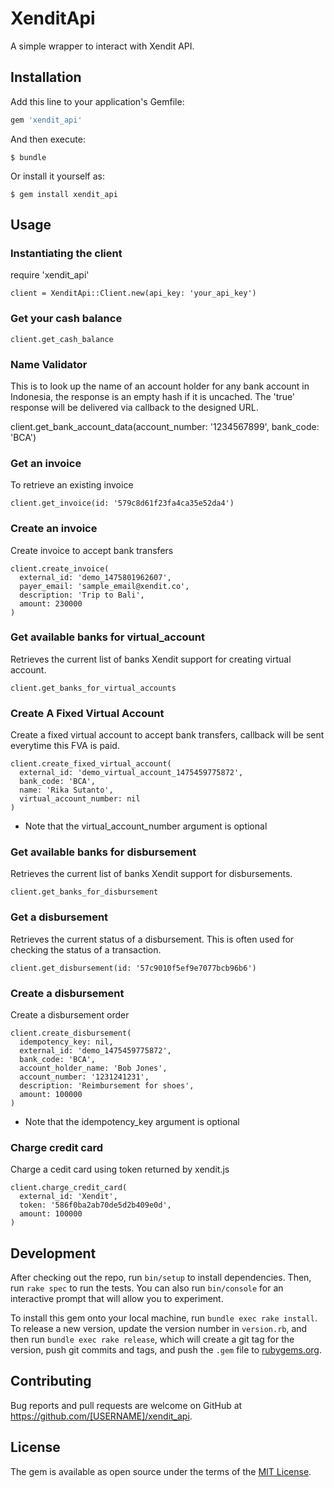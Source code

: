 # XenditApi

A simple wrapper to interact with Xendit API.

## Installation

Add this line to your application's Gemfile:

```ruby
gem 'xendit_api'
```

And then execute:

    $ bundle

Or install it yourself as:

    $ gem install xendit_api

## Usage

### Instantiating the client
  require 'xendit_api'

    client = XenditApi::Client.new(api_key: 'your_api_key')

### Get your cash balance

    client.get_cash_balance

### Name Validator
This is to look up the name of an account holder for any bank account in Indonesia, the response is an empty hash if it is uncached. The 'true' response will be delivered via callback to the designed URL.

   client.get_bank_account_data(account_number: '1234567899', bank_code: 'BCA')

### Get an invoice
To retrieve an existing invoice

    client.get_invoice(id: '579c8d61f23fa4ca35e52da4')

### Create an invoice
Create invoice to accept bank transfers

    client.create_invoice(
      external_id: 'demo_1475801962607', 
      payer_email: 'sample_email@xendit.co', 
      description: 'Trip to Bali', 
      amount: 230000
    )

### Get available banks for virtual_account
Retrieves the current list of banks Xendit support for creating virtual account.

    client.get_banks_for_virtual_accounts

### Create A Fixed Virtual Account
Create a fixed virtual account to accept bank transfers, callback will be sent everytime this FVA is paid.

    client.create_fixed_virtual_account(
      external_id: 'demo_virtual_account_1475459775872', 
      bank_code: 'BCA', 
      name: 'Rika Sutanto', 
      virtual_account_number: nil
    )
* Note that the virtual_account_number argument is optional

### Get available banks for disbursement
Retrieves the current list of banks Xendit support for disbursements.

    client.get_banks_for_disbursement

### Get a disbursement
Retrieves the current status of a disbursement. This is often used for checking the status of a transaction.

    client.get_disbursement(id: '57c9010f5ef9e7077bcb96b6')

### Create a disbursement
Create a disbursement order

    client.create_disbursement(
      idempotency_key: nil, 
      external_id: 'demo_1475459775872', 
      bank_code: 'BCA', 
      account_holder_name: 'Bob Jones', 
      account_number: '1231241231', 
      description: 'Reimbursement for shoes', 
      amount: 100000
    )

* Note that the idempotency_key argument is optional

### Charge credit card
Charge a cedit card using token returned by xendit.js

    client.charge_credit_card(
      external_id: 'Xendit', 
      token: '586f0ba2ab70de5d2b409e0d', 
      amount: 100000
    )

## Development

After checking out the repo, run `bin/setup` to install dependencies. Then, run `rake spec` to run the tests. You can also run `bin/console` for an interactive prompt that will allow you to experiment.

To install this gem onto your local machine, run `bundle exec rake install`. To release a new version, update the version number in `version.rb`, and then run `bundle exec rake release`, which will create a git tag for the version, push git commits and tags, and push the `.gem` file to [rubygems.org](https://rubygems.org).

## Contributing

Bug reports and pull requests are welcome on GitHub at https://github.com/[USERNAME]/xendit_api.


## License

The gem is available as open source under the terms of the [MIT License](http://opensource.org/licenses/MIT).

